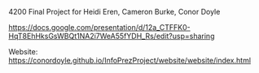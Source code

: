 4200 Final Project for Heidi Eren, Cameron Burke, Conor Doyle

https://docs.google.com/presentation/d/12a_CTFFK0-HqT8EhHksGsWBQt1NA2i7WeA55fYDH_Rs/edit?usp=sharing

Website: https://conordoyle.github.io/InfoPrezProject/website/website/index.html
